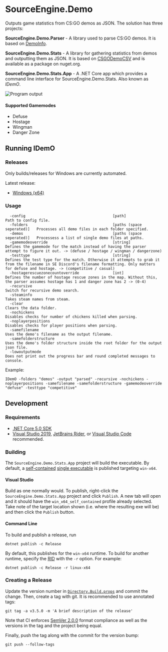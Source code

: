 # SourceEngine.Demo

Outputs game statistics from CS:GO demos as JSON. The solution has three projects:

**SourceEngine.Demo.Parser** - A library used to parse CS:GO demos. It is based on [DemoInfo][9].

**SourceEngine.Demo.Stats** - A library for gathering statistics from demos and outputting them as JSON. It is based on [CSGODemoCSV][12] and is available as a package on nuget.org.

**SourceEngine.Demo.Stats.App** - A .NET Core app which provides a command line interface for SourceEngine.Demo.Stats. Also known as _IDemO_.

![Program output](https://i.imgur.com/RALmTAR.png)

#### Supported Gamemodes

- Defuse
- Hostage
- Wingman
- Danger Zone

## Running IDemO

### Releases

Only builds/releases for Windows are currently automated.

Latest release:

* [Windows (x64)][1]

### Usage

```
  -config										[path]                      Path to config file.
  -folders										[paths (space seperated)]   Processes all demo files in each folder specified.
  -demos										[paths (space seperated)]   Processess a list of single demo files at paths.
  -gamemodeoverride								[string]					Defines the gamemode for the match instead of having the parser attempt to figure it out. -> (defuse / hostage / wingman / dangerzone)
  -testtype										[string]					Defines the test type for the match. Otherwise it attempts to grab it from the filename in SE Discord's filename formatting. Only matters for defuse and hostage. -> (competitive / casual)
  -hostagerescuezonecountoverride				[int]						Defines the number of hostage rescue zones in the map. Without this, the parser assumes hostage has 1 and danger zone has 2 -> (0-4)
  -recursive																Switch for recursive demo search.
  -steaminfo																Takes steam names from steam.
  -clear																	Clears the data folder.
  -nochickens																Disables checks for number of chickens killed when parsing.
  -noplayerpositions                       									Disables checks for player positions when parsing.
  -samefilename																Uses the demo's filename as the output filename.
  -samefolderstructure														Uses the demo's folder structure inside the root folder for the output json file.
  -lowoutputmode							  								Does not print out the progress bar and round completed messages to console.
```

Example:

```
IDemO -folders "demos" -output "parsed" -recursive -nochickens -noplayerpositions -samefilename -samefolderstructure -gamemodeoverride "defuse" -testtype "competitive"
```

## Development

### Requirements

* [.NET Core 5.0 SDK][2]
* [Visual Studio 2019][3], [JetBrains Rider][4], or [Visual Studio Code][5] recommended.

### Building

The `SourceEngine.Demo.Stats.App` project will build the executable. By default, a [self-contained][6] [single executable][7] is published targeting `win-x64`.

#### Visual Studio

Build as one normally would. To publish, right-click the `SourceEngine.Demo.Stats.App` project and click `Publish`. A new tab will open and it should have the `win_x64_self_contained` profile already selected. Take note of the target location shown (i.e. where the resulting exe will be) and then click the `Publish` button.

#### Command Line

To build and publish a release, run

```
dotnet publish -c Release
```

By default, this publishes for the `win-x64` runtime. To build for another runtime, specify the [RID][8] with the `-r` option. For example:

```
dotnet publish -c Release -r linux-x64
```

### Creating a Release

Update the version number in [`Directory.Build.props`][10] and commit the change. Then, create a tag with git. It is recommended to use annotated tags:

```
git tag -a v3.5.0 -m 'A brief description of the release'
```

Note that CI enforces [SemVer 2.0.0][11] format compliance as well as the versions in the tag and the project being equal.

Finally, push the tag along with the commit for the version bump:

```
git push --follow-tags
```

[1]: https://github.com/source-engine-discord/SourceEngine.Demo/releases/latest/download/IDemO_win-x64.zip
[2]: https://dotnet.microsoft.com/download/dotnet/5.0
[3]: https://visualstudio.microsoft.com/
[4]: https://www.jetbrains.com/rider/
[5]: https://code.visualstudio.com/
[6]: https://docs.microsoft.com/en-us/dotnet/core/deploying/index#self-contained-deployments-scd
[7]: https://docs.microsoft.com/en-us/dotnet/core/whats-new/dotnet-core-3-0#single-file-executables
[8]: https://docs.microsoft.com/en-us/dotnet/core/rid-catalog
[9]: https://github.com/StatsHelix/demoinfo/
[10]: Directory.Build.props
[11]: https://semver.org/spec/v2.0.0.html
[12]: https://github.com/Terri00/CSGODemoCSV
